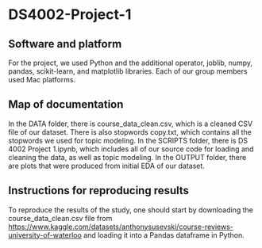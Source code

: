 # DS4002-Project-1
## Software and platform
For the project, we used Python and the additional operator, joblib, numpy, pandas, scikit-learn, and matplotlib libraries. Each of our group members used Mac platforms.

## Map of documentation
In the DATA folder, there is course_data_clean.csv, which is a cleaned CSV file of our dataset. There is also stopwords copy.txt, which contains all the stopwords we used for topic modeling. In the SCRIPTS folder, there is DS 4002 Project 1.ipynb, which includes all of our source code for loading and cleaning the data, as well as topic modeling. In the OUTPUT folder, there are plots that were produced from initial EDA of our dataset.

## Instructions for reproducing results
To reproduce the results of the study, one should start by downloading the course_data_clean.csv file from https://www.kaggle.com/datasets/anthonysusevski/course-reviews-university-of-waterloo and loading it into a Pandas dataframe in Python. 
